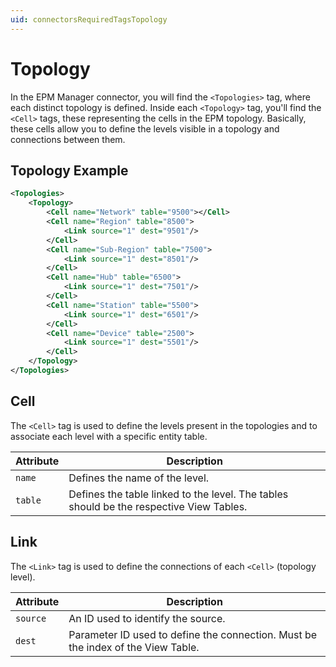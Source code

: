 ```yaml
---
uid: connectorsRequiredTagsTopology
---
```


# Topology

In the EPM Manager connector, you will find the `<Topologies>` tag, where each distinct topology is defined.
Inside each `<Topology>` tag, you'll find the `<Cell>` tags, these representing the cells in the EPM topology. Basically, these cells allow you to define the levels visible in a topology and connections between them.

## Topology Example

```xml
<Topologies>
	<Topology>
		<Cell name="Network" table="9500"></Cell>
		<Cell name="Region" table="8500">
			<Link source="1" dest="9501"/>
		</Cell>
		<Cell name="Sub-Region" table="7500">
			<Link source="1" dest="8501"/>
		</Cell>
		<Cell name="Hub" table="6500">
			<Link source="1" dest="7501"/>
		</Cell>
		<Cell name="Station" table="5500">
			<Link source="1" dest="6501"/>
		</Cell>
		<Cell name="Device" table="2500">
			<Link source="1" dest="5501"/>
		</Cell>
	</Topology>
</Topologies>
```

## Cell

The `<Cell>` tag is used to define the levels present in the topologies and to associate each level with a specific entity table.

| Attribute | Description                                                    |
|-----------|----------------------------------------------------------------|
| `name`    | Defines the name of the level.                                 |
| `table`   | Defines the table linked to the level. The tables should be the respective View Tables. |

## Link

The `<Link>` tag is used to define the connections of each `<Cell>` (topology level).

| Attribute | Description                                                    |
|-----------|----------------------------------------------------------------|
| `source`  | An ID used to identify the source.                             |
| `dest`    | Parameter ID used to define the connection. Must be the index of the View Table. |